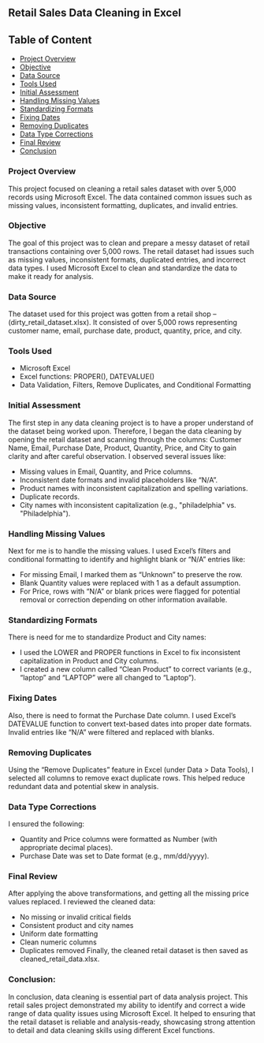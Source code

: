 ## Retail Sales Data Cleaning in Excel

## Table of Content
- [Project Overview](#project-overview)
- [Objective](#objective)
- [Data Source](#data-source)
- [Tools Used](#tools-used)
- [Initial Assessment](#initial-assessment)
- [Handling Missing Values](#handling-missing-values)
- [Standardizing Formats](#standardizing-formats)
- [Fixing Dates](#fixing-dates)
- [Removing Duplicates](#removing-duplicates)
- [Data Type Corrections](#data-type-corrections)
- [Final Review](#final-review)
- [Conclusion](#conclusion)

  
### Project Overview
This project focused on cleaning a retail sales dataset with over 5,000 records using Microsoft Excel. The data contained common issues such as missing values, inconsistent formatting, duplicates, and invalid entries.

### Objective
The goal of this project was to clean and prepare a messy dataset of retail transactions containing over 5,000 rows. The retail dataset had issues such as missing values, inconsistent formats, duplicated entries, and incorrect data types. I used Microsoft Excel to clean and standardize the data to make it ready for analysis.

### Data Source
The dataset used for this project was gotten from a retail shop – (dirty_retail_dataset.xlsx). It consisted of over 5,000 rows representing customer name, email, purchase date, product, quantity, price, and city.

### Tools Used
- Microsoft Excel
- Excel functions: PROPER(), DATEVALUE()
- Data Validation, Filters, Remove Duplicates, and Conditional Formatting

### Initial Assessment
The first step in any data cleaning project is to have a proper understand of the dataset being worked upon.  Therefore, I began the data cleaning by opening the retail dataset and scanning through the columns: Customer Name, Email, Purchase Date, Product, Quantity, Price, and City to gain clarity and after careful observation. I observed several issues like:
- Missing values in Email, Quantity, and Price columns.
- Inconsistent date formats and invalid placeholders like “N/A”.
- Product names with inconsistent capitalization and spelling variations.
- Duplicate records.
- City names with inconsistent capitalization (e.g., "philadelphia" vs. "Philadelphia").

### Handling Missing Values
Next for me is to handle the missing values.  I used Excel’s filters and conditional formatting to identify and highlight blank or “N/A” entries like:
- For missing Email, I marked them as “Unknown” to preserve the row.
- Blank Quantity values were replaced with 1 as a default assumption.
- For Price, rows with “N/A” or blank prices were flagged for potential removal or correction depending on other information available.

### Standardizing Formats
There is need for me to standardize Product and City names:
- I used the LOWER and PROPER functions in Excel to fix inconsistent capitalization in Product and City columns.
- I created a new column called “Clean Product” to correct variants (e.g., “laptop” and “LAPTOP” were all changed to “Laptop”).

### Fixing Dates
Also, there is need to format the Purchase Date column.  I used Excel’s DATEVALUE function to convert text-based dates into proper date formats. Invalid entries like “N/A” were filtered and replaced with blanks.

### Removing Duplicates
Using the “Remove Duplicates” feature in Excel (under Data > Data Tools), I selected all columns to remove exact duplicate rows. This helped reduce redundant data and potential skew in analysis.

### Data Type Corrections
I ensured the following:
- Quantity and Price columns were formatted as Number (with appropriate decimal places).
- Purchase Date was set to Date format (e.g., mm/dd/yyyy).

### Final Review
After applying the above transformations, and getting all the missing price values replaced. I reviewed the cleaned data:
- No missing or invalid critical fields
- Consistent product and city names
- Uniform date formatting
- Clean numeric columns
- Duplicates removed
Finally, the cleaned retail dataset is then saved as cleaned_retail_data.xlsx.

### Conclusion:
In conclusion, data cleaning is essential part of data analysis project. This retail sales project demonstrated my ability to identify and correct a wide range of data quality issues using Microsoft Excel. It helped to ensuring that the retail dataset is reliable and analysis-ready, showcasing strong attention to detail and data cleaning skills using different Excel functions.




